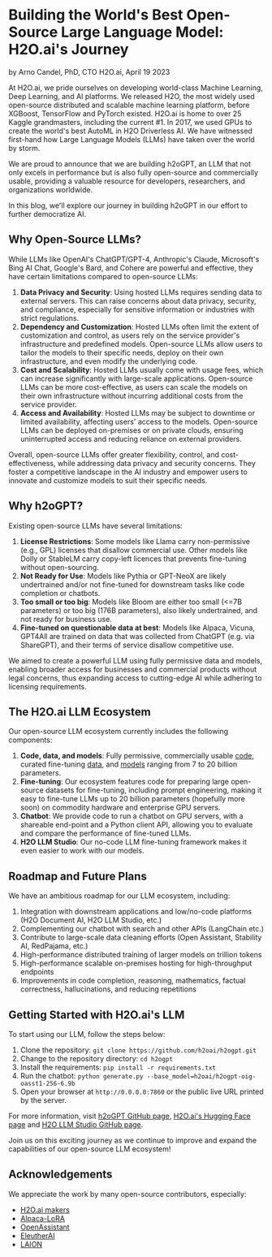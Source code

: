 # Building the World's Best Open-Source Large Language Model: H2O.ai's Journey

by Arno Candel, PhD, CTO H2O.ai, April 19 2023

At H2O.ai, we pride ourselves on developing world-class Machine Learning, Deep Learning, and AI platforms. We released H2O, the most widely used open-source distributed and scalable machine learning platform, before XGBoost, TensorFlow and PyTorch existed. H2O.ai is home to over 25 Kaggle grandmasters, including the current #1. In 2017, we used GPUs to create the world's best AutoML in H2O Driverless AI. We have witnessed first-hand how Large Language Models (LLMs) have taken over the world by storm.

We are proud to announce that we are building h2oGPT, an LLM that not only excels in performance but is also fully open-source and commercially usable, providing a valuable resource for developers, researchers, and organizations worldwide.

In this blog, we'll explore our journey in building h2oGPT in our effort to further democratize AI.

## Why Open-Source LLMs?

While LLMs like OpenAI's ChatGPT/GPT-4, Anthropic's Claude, Microsoft's Bing AI Chat, Google's Bard, and Cohere are powerful and effective, they have certain limitations compared to open-source LLMs:

1. **Data Privacy and Security**: Using hosted LLMs requires sending data to external servers. This can raise concerns about data privacy, security, and compliance, especially for sensitive information or industries with strict regulations.
2. **Dependency and Customization**: Hosted LLMs often limit the extent of customization and control, as users rely on the service provider's infrastructure and predefined models. Open-source LLMs allow users to tailor the models to their specific needs, deploy on their own infrastructure, and even modify the underlying code.
3. **Cost and Scalability**: Hosted LLMs usually come with usage fees, which can increase significantly with large-scale applications. Open-source LLMs can be more cost-effective, as users can scale the models on their own infrastructure without incurring additional costs from the service provider.
4. **Access and Availability**: Hosted LLMs may be subject to downtime or limited availability, affecting users' access to the models. Open-source LLMs can be deployed on-premises or on private clouds, ensuring uninterrupted access and reducing reliance on external providers.

Overall, open-source LLMs offer greater flexibility, control, and cost-effectiveness, while addressing data privacy and security concerns. They foster a competitive landscape in the AI industry and empower users to innovate and customize models to suit their specific needs.

## Why h2oGPT?

Existing open-source LLMs have several limitations:

1. **License Restrictions**: Some models like Llama carry non-permissive (e.g., GPL) licenses that disallow commercial use. Other models like Dolly or StableLM carry copy-left licences that prevents fine-tuning without open-sourcing.
2. **Not Ready for Use**: Models like Pythia or GPT-NeoX are likely undertrained and/or not fine-tuned for downstream tasks like code completion or chatbots.
3. **Too small or too big**: Models like Bloom are either too small (<=7B parameters) or too big (176B parameters), also likely undertrained, and not ready for business use.
4. **Fine-tuned on questionable data at best**: Models like Alpaca, Vicuna, GPT4All are trained on data that was collected from ChatGPT (e.g. via ShareGPT), and their terms of service disallow competitive use.

We aimed to create a powerful LLM using fully permissive data and models, enabling broader access for businesses and commercial products without legal concerns, thus expanding access to cutting-edge AI while adhering to licensing requirements.

## The H2O.ai LLM Ecosystem

Our open-source LLM ecosystem currently includes the following components:

1. **Code, data, and models**: Fully permissive, commercially usable [code](https://github.com/h2oai/h2ogpt), curated fine-tuning [data](https://huggingface.co/h2oai), and [models](https://huggingface.co/h2oai) ranging from 7 to 20 billion parameters.
2. **Fine-tuning**: Our ecosystem features code for preparing large open-source datasets for fine-tuning, including prompt engineering, making it easy to fine-tune LLMs up to 20 billion parameters (hopefully more soon) on commodity hardware and enterprise GPU servers.
3. **Chatbot**: We provide code to run a chatbot on GPU servers, with a shareable end-point and a Python client API, allowing you to evaluate and compare the performance of fine-tuned LLMs.
4. **H2O LLM Studio**: Our no-code LLM fine-tuning framework makes it even easier to work with our models.

## Roadmap and Future Plans

We have an ambitious roadmap for our LLM ecosystem, including:

1. Integration with downstream applications and low/no-code platforms (H2O Document AI, H2O LLM Studio, etc.)
2. Complementing our chatbot with search and other APIs (LangChain etc.)
3. Contribute to large-scale data cleaning efforts (Open Assistant, Stability AI, RedPajama, etc.)
4. High-performance distributed training of larger models on trillion tokens
5. High-performance scalable on-premises hosting for high-throughput endpoints
6. Improvements in code completion, reasoning, mathematics, factual correctness, hallucinations, and reducing repetitions

## Getting Started with H2O.ai's LLM

To start using our LLM, follow the steps below:

1. Clone the repository: `git clone https://github.com/h2oai/h2ogpt.git`
2. Change to the repository directory: `cd h2ogpt`
3. Install the requirements: `pip install -r requirements.txt`
4. Run the chatbot: `python generate.py --base_model=h2oai/h2ogpt-oig-oasst1-256-6.9b`
5. Open your browser at `http://0.0.0.0:7860` or the public live URL printed by the server.

For more information, visit [h2oGPT GitHub page](https://github.com/h2oai/h2ogpt), [H2O.ai's Hugging Face page](https://huggingface.co/h2oai) and [H2O LLM Studio GitHub page](https://github.com/h2oai/h2o-llmstudio).

Join us on this exciting journey as we continue to improve and expand the capabilities of our open-source LLM ecosystem!

## Acknowledgements

We appreciate the work by many open-source contributors, especially:

* [H2O.ai makers](https://h2o.ai/company/team/)
* [Alpaca-LoRA](https://github.com/tloen/alpaca-lora/)
* [OpenAssistant](https://open-assistant.io/)
* [EleutherAI](https://www.eleuther.ai/)
* [LAION](https://laion.ai/blog/oig-dataset/)
